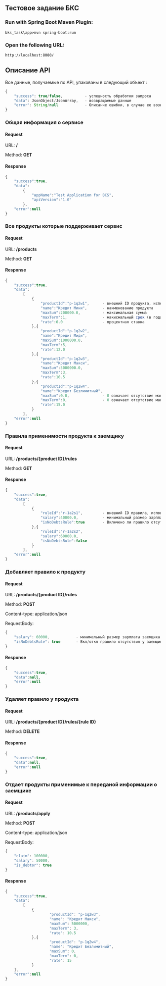 ## Тестовое задание БКС

### Run with Spring Boot Maven Plugin:
```
bks_task\app>mvn spring-boot:run
```
### Open the following URL:
```
http://localhost:8080/
```

## Описание API

Все данные, получаемые по API, упакованы в следующий объект :
```javascript
{
    "success": true/false,			- успешность обработки запроса
    "data": JsonObject/JsonArray,	- возвращаемые данные
    "error": String/null			- Описание ошибки, в случае ее возникновения
}
```
### Общая информация о сервисе
#### Request

URL: **/**

Method: **GET**

#### Response
```javascript
{
    "success":true,
    "data":
    	{
            "appName":"Test Application for BCS",
            "apiVersion":"1.0"
        },
    "error":null
}
```
### Все продукты которые поддерживает сервис
#### Request

URL: **/products**

Method: **GET**

#### Response
```javascript
{
    "success":true,
    "data":
    	[
            {
            	"productId":"p-1q2w1",		- внешний ID продукта, используется при вызове методов API, генерируется автоматически
                "name":"Кредит Мини",		- наименование продукта
                "maxSum":200000.0,			- максимальная сумма
                "maxTerm":1,				- макисмальный срок (в годах)
                "rate":6.0					- процентная ставка
            },{
            	"productId":"p-1q2w2",
                "name":"Кредит Миди",
                "maxSum":1000000.0,
                "maxTerm":5,
                "rate":12.0
            },{
            	"productId":"p-1q2w3",
                "name":"Кредит Макси",
                "maxSum":5000000.0,
                "maxTerm":3,
                "rate":10.5
            },{
            	"productId":"p-1q2w4",
                "name":"Кредит Безлимитный",
                "maxSum":0.0,				- 0 означает отсутствие максимальной суммы
                "maxTerm":0,				- 0 означает отсутствие макисмального срока
                "rate":15.0
            }
        ],
    "error":null
}
```
### Правила применимости продукта к заемщику
#### Request

URL: **/products/{product ID}/rules**

Method: **GET**

#### Response
```javascript
{
    "success":true,
    "data":
    	[
        	{
            	"ruleId":"r-1a2s1",			- внешний ID правила, используется при вызове методов API, генерируется автоматически
                "salary":40000.0,			- минимальный размер зарплаты заемщика
                "isNoDebtsRule":true		- Включено ли правило отсутствия у заемщика текущей задолженности
            },{
            	"ruleId":"r-1a2s2",
                "salary":60000.0,
                "isNoDebtsRule":false
            }
        ],
    "error":null
}
```
### Добавляет правило к продукту
#### Request

URL: **/products/{product ID}/rules**

Method: **POST**

Content-type: application/json

RequestBody:
```javascript
{
    "salary": 60000,			- минимальный размер зарплаты заемщика
    "isNoDebtsRule": true		- Вкл/откл правило отсутствия у заемщика текущей задолженности
}
```

#### Response
```javascript
{
    "success":true,
    "data":null,
    "error":null
}
```
### Удаляет правило у продукта
#### Request

URL: **/products/{product ID}/rules/{rule ID}**

Method: **DELETE**

#### Response
```javascript
{
    "success":true,
    "data":null,
    "error":null
}
```
### Отдает продукты применимые к переданой информации о заемщике
#### Request

URL: **/products/apply**

Method: **POST**

Content-type: application/json

RequestBody:
```javascript
{
    "claim": 100000,
    "salary": 50000,
    "is_debtor": true
}
```

#### Response
```javascript
{
    "success":true,
    "data":
    	[
        	{
            	    "productId": "p-1q2w3",
            	    "name": "Кредит Макси",
            	    "maxSum": 5000000,
            	    "maxTerm": 3,
            	    "rate": 10.5
        	},{
            	    "productId": "p-1q2w4",
            	    "name": "Кредит Безлимитный",
            	    "maxSum": 0,
            	    "maxTerm": 0,
            	    "rate": 15
        	}
    ],
    "error":null
}
```